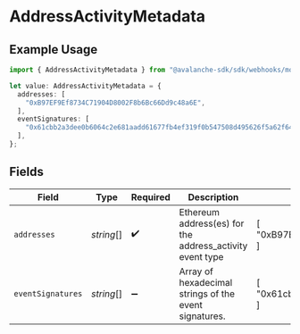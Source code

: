 # AddressActivityMetadata

## Example Usage

```typescript
import { AddressActivityMetadata } from "@avalanche-sdk/sdk/webhooks/models/components";

let value: AddressActivityMetadata = {
  addresses: [
    "0xB97EF9Ef8734C71904D8002F8b6Bc66Dd9c48a6E",
  ],
  eventSignatures: [
    "0x61cbb2a3dee0b6064c2e681aadd61677fb4ef319f0b547508d495626f5a62f64",
  ],
};
```

## Fields

| Field                                                                    | Type                                                                     | Required                                                                 | Description                                                              | Example                                                                  |
| ------------------------------------------------------------------------ | ------------------------------------------------------------------------ | ------------------------------------------------------------------------ | ------------------------------------------------------------------------ | ------------------------------------------------------------------------ |
| `addresses`                                                              | *string*[]                                                               | :heavy_check_mark:                                                       | Ethereum address(es) for the address_activity event type                 | [<br/>"0xB97EF9Ef8734C71904D8002F8b6Bc66Dd9c48a6E"<br/>]                 |
| `eventSignatures`                                                        | *string*[]                                                               | :heavy_minus_sign:                                                       | Array of hexadecimal strings of the event signatures.                    | [<br/>"0x61cbb2a3dee0b6064c2e681aadd61677fb4ef319f0b547508d495626f5a62f64"<br/>] |